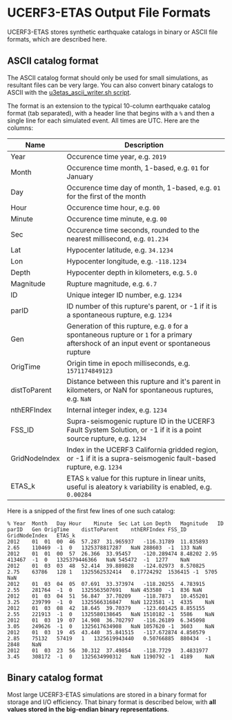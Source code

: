 # UCERF3-ETAS Output File Formats

UCERF3-ETAS stores synthetic earthquake catalogs in binary or ASCII file formats, which are described here.

## ASCII catalog format

The ASCII catalog format should only be used for small simulations, as resultant files can be very large. You can also convert binary catalogs to ASCII with the [u3etas_ascii_writer.sh script](scripts.md#convert-binary-catalog-files-to-ascii-u3etas_ascii_writersh).

The format is an extension to the typical 10-column earthquake catalog format (tab separated), with a header line that begins with a `%` and then a single line for each simulated event. All times are UTC. Here are the columns:
				
| **Name** | **Description** |
|-------|-------|
| Year | Occurence time year, e.g. `2019` |
| Month | Occurence time month, 1-based, e.g. `01` for January |
| Day | Occurence time day of month, 1-based, e.g. `01` for the first of the month |
| Hour | Occurence time hour, e.g. `00` |
| Minute | Occurence time minute, e.g. `00` |
| Sec | Occurence time seconds, rounded to the nearest millisecond, e.g. `01.234` |
| Lat | Hypocenter latitude, e.g. `34.1234` |
| Lon | Hypocenter longitude, e.g. `-118.1234` |
| Depth | Hypocenter depth in kilometers, e.g. `5.0` |
| Magnitude | Rupture magnitude, e.g. `6.7` |
| ID | Unique integer ID number, e.g. `1234` |
| parID | ID number of this rupture's parent, or -1 if it is a spontaneous rupture, e.g. `1234` |
| Gen | Generation of this rupture, e.g. `0` for a spontaneous rupture or `1` for a primary aftershock of an input event or spontaneous rupture |
| OrigTime | Origin time in epoch milliseconds, e.g. `1571174849123` |
| distToParent | Distance between this rupture and it's parent in kilometers, or NaN for spontaneous ruptures, e.g. `NaN` |
| nthERFIndex | Internal integer index, e.g. `1234` |
| FSS_ID | Supra-seismogenic rupture ID in the UCERF3 Fault System Solution, or -1 if it is a point source rupture, e.g. `1234` |
| GridNodeIndex| Index in the UCERF3 California gridded region, or -1 if it is a supra-seismogenic fault-based rupture, e.g. `1234` |
| ETAS_k | ETAS `k` value for this rupture in linear units, useful is aleatory `k` variability is enabled, e.g. `0.00284` |

Here is a snipped of the first few lines of one such catalog:

```
% Year	Month	Day	Hour	Minute	Sec	Lat	Lon	Depth	Magnitude	ID	parID	Gen	OrigTime	distToParent	nthERFIndex	FSS_ID	GridNodeIndex	ETAS_k
2012	01	01	00	46	57.287	31.965937	-116.31789	11.835893	2.65	110469	-1	0	1325378817287	NaN	288603	-1	133	NaN
2012	01	01	00	57	26.366	33.95457	-120.289474	8.48202	2.95	413467	-1	0	1325379446366	NaN	545472	-1	1277	NaN
2012	01	03	03	48	52.414	39.889828	-124.02973	8.570825	2.75	63786	128	1	1325562532414	0.17724292	1536415	-1	5705	NaN
2012	01	03	04	05	07.691	33.373974	-118.20255	4.783915	2.55	281764	-1	0	1325563507691	NaN	453580	-1	836	NaN
2012	01	03	04	51	56.847	37.70209	-118.7873	10.455201	3.25	239799	-1	0	1325566316847	NaN	1223581	-1	4335	NaN
2012	01	03	08	42	18.645	39.70379	-123.601425	8.855155	2.55	221913	-1	0	1325580138645	NaN	1510182	-1	5586	NaN
2012	01	03	19	07	14.908	36.702797	-116.26189	6.345098	3.05	249626	-1	0	1325617634908	NaN	1057620	-1	3603	NaN
2012	01	03	19	45	43.440	35.841515	-117.672874	4.850579	2.85	75132	57419	1	1325619943440	0.50766885	880434	-1	2848	NaN
2012	01	03	23	56	30.312	37.49854	-118.7729	3.4831977	3.45	308172	-1	0	1325634990312	NaN	1190792	-1	4189	NaN
```

## Binary catalog format

Most large UCERF3-ETAS simulations are stored in a binary format for storage and I/O efficiency. That binary format is described below, with **all values stored in the big-endian binary representations**.

